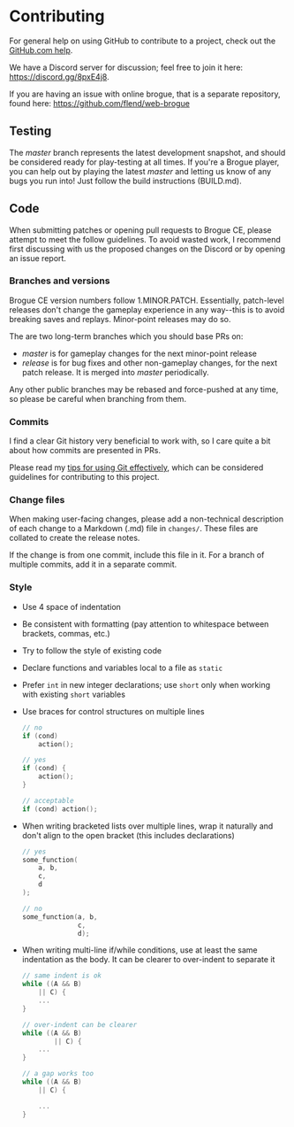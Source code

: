 Contributing
============

For general help on using GitHub to contribute to a project, check out the
[GitHub.com help].

We have a Discord server for discussion; feel free to join it here:
https://discord.gg/8pxE4j8.

If you are having an issue with online brogue, that is a separate repository, found here: https://github.com/flend/web-brogue

## Testing

The *master* branch represents the latest development snapshot, and should be
considered ready for play-testing at all times. If you're a Brogue player, you
can help out by playing the latest *master* and letting us know of any bugs you
run into! Just follow the build instructions (BUILD.md).

## Code

When submitting patches or opening pull requests to Brogue CE, please
attempt to meet the follow guidelines. To avoid wasted work, I recommend
first discussing with us the proposed changes on the Discord or by opening
an issue report.

### Branches and versions

Brogue CE version numbers follow 1.MINOR.PATCH. Essentially, patch-level
releases don't change the gameplay experience in any way--this is to avoid
breaking saves and replays. Minor-point releases may do so.

The are two long-term branches which you should base PRs on:

* *master* is for gameplay changes for the next minor-point release
* *release* is for bug fixes and other non-gameplay changes, for the next patch
  release. It is merged into *master* periodically.

Any other public branches may be rebased and force-pushed at any time, so please
be careful when branching from them.

### Commits

I find a clear Git history very beneficial to work with, so I care quite a bit
about how commits are presented in PRs.

Please read my [tips for using Git effectively][Git guidance], which can be
considered guidelines for contributing to this project.

### Change files

When making user-facing changes, please add a non-technical description of each
change to a Markdown (.md) file in `changes/`. These files are collated to
create the release notes.

If the change is from one commit, include this file in it. For a branch of
multiple commits, add it in a separate commit.

### Style

- Use 4 space of indentation
- Be consistent with formatting (pay attention to whitespace between brackets,
  commas, etc.)
- Try to follow the style of existing code
- Declare functions and variables local to a file as `static`
- Prefer `int` in new integer declarations; use `short` only when working with
  existing `short` variables
- Use braces for control structures on multiple lines

  ```c
  // no
  if (cond)
      action();

  // yes
  if (cond) {
      action();
  }

  // acceptable
  if (cond) action();
  ```

- When writing bracketed lists over multiple lines, wrap it naturally and don't
  align to the open bracket (this includes declarations)

  ```c
  // yes
  some_function(
      a, b,
      c,
      d
  );

  // no
  some_function(a, b,
                c,
                d);
  ```

- When writing multi-line if/while conditions, use at least the same indentation
  as the body. It can be clearer to over-indent to separate it

  ```c
  // same indent is ok
  while ((A && B)
      || C) {
      ...
  }

  // over-indent can be clearer
  while ((A && B)
          || C) {
      ...
  }

  // a gap works too
  while ((A && B)
      || C) {

      ...
  }
  ```

[GitHub.com help]: https://docs.github.com/en/free-pro-team@latest/github
[Git guidance]: http://www.collider.in/tom/git-guidance.html
